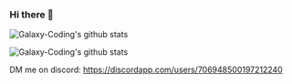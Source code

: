 ### Hi there 👋
![Galaxy-Coding's github stats](https://github-readme-stats.vercel.app/api?username=galaxy-coding&count_private=true&show_icons=true&theme=dracula)

![Galaxy-Coding's github stats](https://github-readme-stats.vercel.app/api/top-langs/?username=galaxy-coding&theme=dracula&count_private=true&show_icons=true&layout=compact)

DM me on discord: https://discordapp.com/users/706948500197212240

